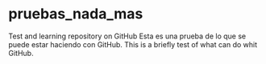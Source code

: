 # pruebas_nada_mas
Test and learning repository on GitHub
Esta es una prueba de lo que se puede estar haciendo con GitHub.
This is a briefly test of what can do whit GitHub.
